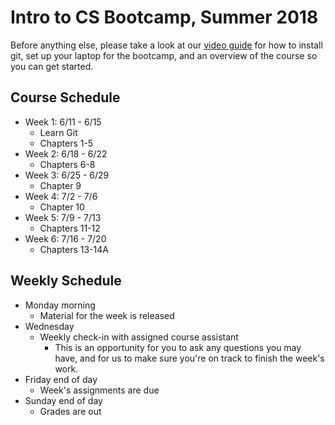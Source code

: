 # Intro to CS Bootcamp, Summer 2018

Before anything else, please take a look at our <a href="https://github.com/Intro-to-CS-Bootcamp/ics_bc_s18/blob/master/helper_docs/videos.md">video guide</a> for how to install git, set up your laptop for the bootcamp, and an overview of the course so you can get started.

## Course Schedule

- Week 1: 6/11 - 6/15
  - Learn Git
  - Chapters 1-5
- Week 2: 6/18 - 6/22
  - Chapters 6-8
- Week 3: 6/25 - 6/29
  - Chapter 9
- Week 4: 7/2 - 7/6
  - Chapter 10
- Week 5: 7/9 - 7/13
  - Chapters 11-12
- Week 6: 7/16 - 7/20
  - Chapters 13-14A

## Weekly Schedule

- Monday morning
	- Material for the week is released
- Wednesday
	- Weekly check-in with assigned course assistant
		- This is an opportunity for you to ask any questions you may have, and for us to make sure you're on track to finish the week's work.
- Friday end of day
	- Week's assignments are due
- Sunday end of day
	- Grades are out
